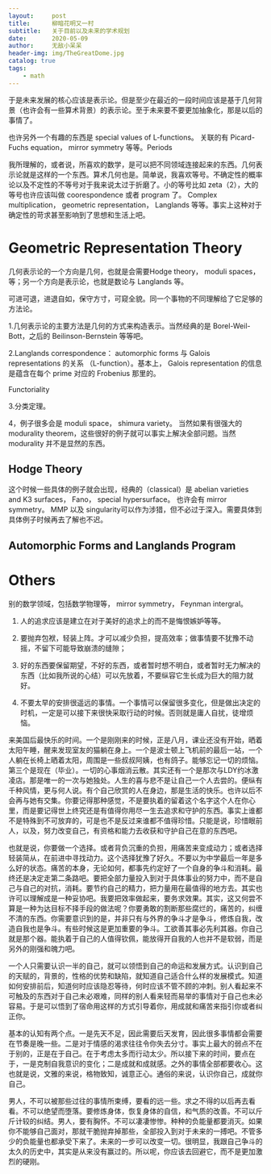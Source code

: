```yaml
---
layout:     post
title:      柳暗花明又一村
subtitle:   关于目前以及未来的学术规划
date:       2020-05-09
author:     无敌小呆呆
header-img: img/TheGreatDome.jpg
catalog: true
tags:
    - math
---
```


于是未来发展的核心应该是表示论。但是至少在最近的一段时间应该是基于几何背景（也许会有一些算术背景）的表示论。至于未来要不要更加抽象化，那是以后的事情了。

也许另外一个有趣的东西是 special values of L-functions。 关联的有 Picard-Fuchs equation， mirror symmetry 等等。Periods

我所理解的，或者说，所喜欢的数学，是可以把不同领域连接起来的东西。几何表示论就是这样的一个东西。算术几何也是。简单说，我喜欢等号。不确定性的概率论以及不定性的不等号对于我来说太过于折磨了。小的等号比如 zeta（2），大的等号也许应该叫做 coorespondence 或者 program 了。 Complex multiplication， geometric representation， Langlands 等等。事实上这种对于确定性的苛求甚至影响到了思想和生活上吧。

# Geometric Representation Theory

几何表示论的一个方向是几何，也就是会需要Hodge theory， moduli spaces，等；另一个方向是表示论，也就是数论与 Langlands 等。

可进可退，进退自如，保守方寸，可窥全貌。同一个事物的不同理解给了它足够的方法论。


1.几何表示论的主要方法是几何的方式来构造表示。当然经典的是 Borel-Weil-Bott，之后的 Beilinson-Bernstein 等等吧。

2.Langlands correspondence： automorphic forms 与 Galois representations 的关系 （L-function）。基本上， Galois representation 的信息是蕴含在每个 prime 对应的 Frobenius 那里的。

Functoriality

3.分类定理。

4，例子很多会是 moduli space， shimura variety。 当然如果有很强大的 modurality theorem，这些很好的例子就可以事实上解决全部问题。当然 modurality 并不是显然的东西。

## Hodge Theory
这个时候一些具体的例子就会出现，经典的（classical）是 abelian varieties and K3 surfaces， Fano， special hypersurface。 也许会有 mirror symmetry。
MMP 以及 singularity可以作为涉猎，但不必过于深入。需要具体到具体例子时候再去了解也不迟。
## Automorphic Forms and Langlands Program
# Others
  别的数学领域，包括数学物理等， mirror symmetry， Feynman intergral。



1. 人的追求应该是建立在对于美好的追求上的而不是悔恨嫉妒等等。

2. 要抛弃包袱，轻装上阵。才可以减少负担，提高效率；做事情要不犹豫不动摇，不留下可能导致崩溃的缝隙；

3. 好的东西要保留期望，不好的东西，或者暂时想不明白，或者暂时无力解决的东西（比如我所说的心结）可以先放着，不要纵容它生长成为巨大的阻力就好。

4. 不要太早的安排很遥远的事情。一个事情可以保留很多变化，但是做出决定的时机，一定是可以接下来很快采取行动的时候。否则就是庸人自扰，徒增烦恼。

来美国后最快乐的时间。一个是刚刚来的时候，正是八月，课业还没有开始，晒着太阳午睡，醒来发现室友的猫躺在身上。一个是波士顿上飞机前的最后一站，一个人躺在长椅上晒着太阳，周围是一些叔叔阿姨，也有鸽子。能够忘记一切的烦恼。第三个是现在（毕业）。一切的心事烟消云散。其实还有一个是那次与LDY约冰激凌店。那是唯一的一次与她独处。人生的喜与悲不是让自己一个人去尝的。便纵有千种风情，更与何人说。有个自己欣赏的人在身边，那是生活的快乐。也许以后不会再与她有交集。你要记得那种感觉，不是要执着的留着这个名字这个人在你心里，而是要记得世上终究还是有值得你用尽一生去追求和守护的东西。事实上谁都不是特殊到不可放弃的，可是也不是反过来谁都不值得珍惜。只能是说，珍惜眼前人，以及，努力改变自己，有资格和能力去收获和守护自己在意的东西吧。

也就是说，你要做一个选择。或者背负沉重的负担，用痛苦来变成动力；或者选择轻装简从，在前进中寻找动力。这个选择犹豫了好久。不要以为中学最后一年是多么好的状态。痛苦的本身，无论如何，都事先约定好了一个自身的争斗和消耗。最终还是决定走第二条路吧。要把全部力量投入到对于具体事业的努力中，而不是自己与自己的对抗，消耗。要节约自己的精力，把力量用在最值得的地方去。其实也许可以理解成是一种妥协吧。我要把效率做起来，要务求效果。其实，这又何尝不算是一种为达目标不择手段的做法呢？你要勇敢的割断那些腐烂的，痛苦的，纠缠不清的东西。你需要意识到的是，并非只有与外界的争斗才是争斗，修炼自我，改造自我也是争斗。有些时候这是更加重要的争斗。工欲善其事必先利其器。你自己就是那个器。能执着于自己的人值得钦佩，能放得开自我的人也并不是软弱，而是另外的刚强和魄力吧。

一个人只需要认识一半的自己，就可以领悟到自己的命运和发展方式。认识到自己的天赋的，背景的，性格的优势和缺陷，就知道自己适合什么样的发展模式。知道如何安排前后，知道何时应该隐忍等待，何时应该不管不顾的冲刺。别人看起来不可触及的东西对于自己未必艰难，同样的别人看来轻而易举的事情对于自己也未必容易。于是可以悟到了宿命用这样的方式引导着你，用成就和痛苦来指引你或者纠正你。

基本的认知有两个点。一是先天不足，因此需要后天发育，因此很多事情都会需要在节奏是晚一些。二是对于情感的渴求往往令你失去分寸。事实上最大的弱点不在于别的，正是在于自己。在于考虑太多而行动太少。所以接下来的时间，要点在于，一是克制自我意识的变化；二是成就和成就感。之外的事情全部都要收心。这也就是说，文雅的来说，格物致知，诚意正心。通俗的来说，认识你自己，成就你自己。

男人，不可以被那些过往的事情所束缚，要看的远一些。求之不得的以后再去看看。不可以绝望而堕落。要修炼身体，恢复身体的自信，和气质的改善。不可以斤斤计较的纠结。男人，要有胸怀。不可以凄凄惨惨。种种的负能量都要消灭。如果你不能够自己面对，那就干脆抛弃掉那些，全部投入到对于未来的一搏吧。不管多少的负能量也都承受下来了。未来的一步可以改变一切。很明显，我跟自己争斗的太久的历史中，其实是从来没有赢过的。所以呢，你应该去回避它，而不是更加激烈的硬刚。
